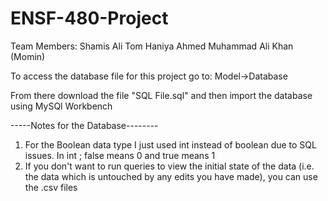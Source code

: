 # ENSF-480-Project

Team Members:
Shamis Ali
Tom
Haniya Ahmed
Muhammad Ali Khan (Momin)


To access the database file for this project go to:
Model->Database

From there download the file "SQL File.sql" and then import the database using MySQl Workbench

-----Notes for the Database--------
1. For the Boolean data type I just used int instead of boolean due to SQL issues. In int ; false means 0 and true means 1
2. If you don't want to run queries to view the initial state of the data (i.e. the data which is untouched by any edits you have made), you can use the .csv files

